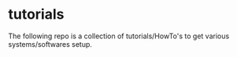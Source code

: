 # tutorials

The following repo is a collection of tutorials/HowTo's to get various systems/softwares setup.
